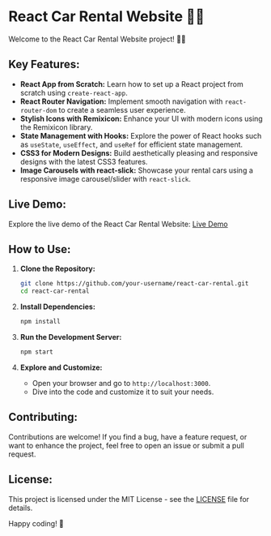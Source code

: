 # React Car Rental Website 🚗✨ 
Welcome to the React Car Rental Website project! 🚗✨ 

## Key Features:

- **React App from Scratch:** Learn how to set up a React project from scratch using `create-react-app`.
- **React Router Navigation:** Implement smooth navigation with `react-router-dom` to create a seamless user experience.
- **Stylish Icons with Remixicon:** Enhance your UI with modern icons using the Remixicon library.
- **State Management with Hooks:** Explore the power of React hooks such as `useState`, `useEffect`, and `useRef` for efficient state management.
- **CSS3 for Modern Designs:** Build aesthetically pleasing and responsive designs with the latest CSS3 features.
- **Image Carousels with react-slick:** Showcase your rental cars using a responsive image carousel/slider with `react-slick`.

## Live Demo:

Explore the live demo of the React Car Rental Website: [Live Demo](https://jamshibkl.github.io/React-Car-Rental-Website)

## How to Use:

1. **Clone the Repository:**
   ```bash
   git clone https://github.com/your-username/react-car-rental.git
   cd react-car-rental
   ```

2. **Install Dependencies:**
   ```bash
   npm install
   ```

3. **Run the Development Server:**
   ```bash
   npm start
   ```

4. **Explore and Customize:**
   - Open your browser and go to `http://localhost:3000`.
   - Dive into the code and customize it to suit your needs.

## Contributing:

Contributions are welcome! If you find a bug, have a feature request, or want to enhance the project, feel free to open an issue or submit a pull request.

## License:

This project is licensed under the MIT License - see the [LICENSE](LICENSE) file for details.

Happy coding! 🚀
